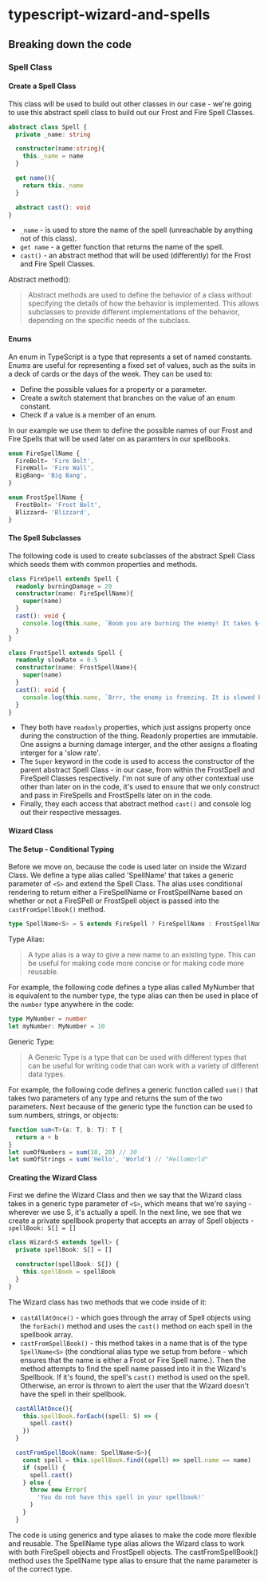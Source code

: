 # typescript-wizard-and-spells

## Breaking down the code

### Spell Class

#### Create a Spell Class

This class will be used to build out other classes in our case - we're going to use this abstract spell class to build out our Frost and Fire Spell Classes.

```Typescript
abstract class Spell {
  private _name: string

  constructor(name:string){
    this._name = name
  }

  get name(){
    return this._name
  }

  abstract cast(): void
}
```

- `_name` - is used to store the name of the spell (unreachable by anything not of this class).
- `get name` - a getter function that returns the name of the spell.
- `cast()` - an abstract method that will be used (differently) for the Frost and Fire Spell Classes.

Abstract method():

> Abstract methods are used to define the behavior of a class without specifying the details of how the behavior is implemented. This allows subclasses to provide different implementations of the behavior, depending on the specific needs of the subclass.

#### Enums

An enum in TypeScript is a type that represents a set of named constants. Enums are useful for representing a fixed set of values, such as the suits in a deck of cards or the days of the week. They can be used to:

- Define the possible values for a property or a parameter.
- Create a switch statement that branches on the value of an enum constant.
- Check if a value is a member of an enum.

In our example we use them to define the possible names of our Frost and Fire Spells that will be used later on as paramters in our spellbooks.

```Typescript
enum FireSpellName {
  FireBolt= 'Fire Bolt',
  FireWall= 'Fire Wall',
  BigBang= 'Big Bang',
}

enum FrostSpellName {
  FrostBolt= 'Frost Bolt',
  Blizzard= 'Blizzard',
}
```

#### The Spell Subclasses

The following code is used to create subclasses of the abstract Spell Class which seeds them with common properties and methods.

```Typescript
class FireSpell extends Spell {
  readonly burningDamage = 20
  constructor(name: FireSpellName){
    super(name)
  }
  cast(): void {
    console.log(this.name, `Boom you are burning the enemy! It takes ${this.burningDamage} damage`)
  }
}

class FrostSpell extends Spell {
  readonly slowRate = 0.5
  constructor(name: FrostSpellName){
    super(name)
  }
  cast(): void {
    console.log(this.name, `Brrr, the enemy is freezing. It is slowed by ${this.slowRate}`)
  }
}
```

- They both have `readonly` properties, which just assigns property once during the construction of the thing. Readonly properties are immutable. One assigns a burning damage interger, and the other assigns a floating interger for a 'slow rate'.
- The `Super` keyword in the code is used to access the constructor of the parent abstract Spell Class - in our case, from within the FrostSpell and FireSpell Classes respectively. I'm not sure of any other contextual use other than later on in the code, it's used to ensure that we only construct and pass in FireSpells and FrostSpells later on in the code.
- Finally, they each access that abstract method `cast()` and console log out their respective messages.

#### Wizard Class

#### The Setup - Conditional Typing

Before we move on, because the code is used later on inside the Wizard Class. We define a type alias called 'SpellName' that takes a generic parameter of `<S>` and extend the Spell Class. The alias uses conditional rendering to return either a FireSpellName or FrostSpellName based on whether or not a FireSPell or FrostSpell object is passed into the `castFromSpellBook()` method.

```typescript
type SpellName<S> = S extends FireSpell ? FireSpellName : FrostSpellName
```

Type Alias:

> A type alias is a way to give a new name to an existing type. This can be useful for making code more concise or for making code more reusable.

For example, the following code defines a type alias called MyNumber that is equivalent to the number type, the type alias can then be used in place of the `number` type anywhere in the code:

```typescript
type MyNumber = number
let myNumber: MyNumber = 10
```

Generic Type:

> A Generic Type is a type that can be used with different types that can be useful for writing code that can work with a variety of different data types.

For example, the following code defines a generic function called `sum()` that takes two parameters of any type and returns the sum of the two parameters. Next because of the generic type the function can be used to sum numbers, strings, or objects:

```typescript
function sum<T>(a: T, b: T): T {
  return a + b
}
let sumOfNumbers = sum(10, 20) // 30
let sumOfStrings = sum('Hello', 'World') // "HelloWorld"
```

#### Creating the Wizard Class

First we define the Wizard Class and then we say that the Wizard class takes in a generic type parameter of `<S>`, which means that we're saying - wherever we use S, it's actually a spell. In the next line, we see that we create a private spellbook property that accepts an array of Spell objects - `spellBook: S[] = []`

```typescript
class Wizard<S extends Spell> {
  private spellBook: S[] = []

  constructor(spellBook: S[]) {
    this.spellBook = spellBook
  }
}
```

The Wizard class has two methods that we code inside of it:

- `castAllAtOnce()` - which goes through the array of Spell objects using the `forEach()` method and uses the `cast()` method on each spell in the spellbook array.
- `castFromSpellBook()` - this method takes in a name that is of the type `SpellName<S>` (the condtional alias type we setup from before - which ensures that the name is either a Frost or Fire Spell name.). Then the method attempts to find the spell name passed into it in the Wizard's Spellbook. If it's found, the spell's `cast()` method is used on the spell. Otherwise, an error is thrown to alert the user that the Wizard doesn't have the spell in their spellbook.

```typescript
  castAllAtOnce(){
    this.spellBook.forEach((spell: S) => {
      spell.cast()
    })
  }

  castFromSpellBook(name: SpellName<S>){
    const spell = this.spellBook.find((spell) => spell.name == name)
    if (spell) {
      spell.cast()
    } else {
      throw new Error(
        'You do not have this spell in your spellbook!'
      )
    }
  }
```

The code is using generics and type aliases to make the code more flexible and reusable. The SpellName type alias allows the Wizard class to work with both FireSpell objects and FrostSpell objects. The castFromSpellBook() method uses the SpellName type alias to ensure that the name parameter is of the correct type.

